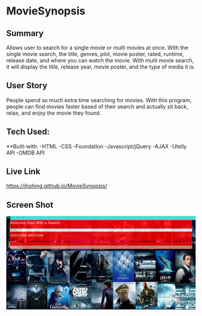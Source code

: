 # MovieSynopsis

## Summary
Allows user to search for a single movie or multi movies at once. With the single movie search, the title, genres, plot, movie poster, rated, runtime, release date, and where you can watch the movie. With multi movie search, it will display the title, release year, movie poster, and the type of media it is.

## User Story
People spend so much extra time searching for movies. With this program, people can find movies faster based of their search and actually sit back, relax, and enjoy the movie they found.

## Tech Used:

**Built-with:
-HTML
-CSS
-Foundation
-Javascript/jQuery
-AJAX
-Utelly API
-OMDB API

## Live Link
https://jhohing.github.io/MovieSynopsis/

## Screen Shot
![](./assets/img/ScreenShot.png)
